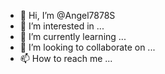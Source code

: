 - 👋 Hi, I’m @Angel7878S
- 👀 I’m interested in ...
- 🌱 I’m currently learning ...
- 💞️ I’m looking to collaborate on ...
- 📫 How to reach me ...

<!---
Angel7878S/Angel7878S is a ✨ special ✨ repository because its `README.md` (this file) appears on your GitHub profile.
You can click the Preview link to take a look at your changes.
--->
